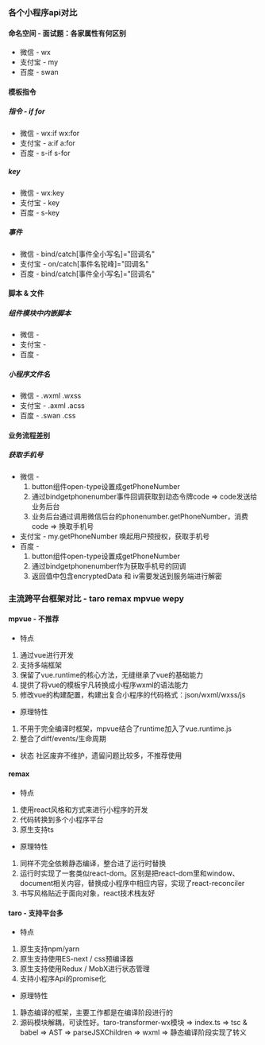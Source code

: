 ### 各个小程序api对比
#### 命名空间 - 面试题：各家属性有何区别
* 微信 - wx
* 支付宝 - my
* 百度 - swan

#### 模板指令
##### 指令 - if for
* 微信 - wx:if wx:for
* 支付宝 - a:if a:for
* 百度 - s-if s-for

##### key
* 微信 - wx:key
* 支付宝 - key
* 百度 - s-key

##### 事件
* 微信 - bind/catch[事件全小写名]="回调名"
* 支付宝 - on/catch[事件名驼峰]="回调名"
* 百度 - bind/catch[事件全小写名]="回调名"

#### 脚本 & 文件
##### 组件模块中内嵌脚本
* 微信 - <wxs />
* 支付宝 - <import-sjs />
* 百度 - <filter />

##### 小程序文件名
* 微信 - .wxml .wxss
* 支付宝 - .axml .acss
* 百度 - .swan .css

#### 业务流程差别
##### 获取手机号
* 微信 - 
    1. button组件open-type设置成getPhoneNumber
    2. 通过bindgetphonenumber事件回调获取到动态令牌code => code发送给业务后台
    3. 业务后台通过调用微信后台的phonenumber.getPhoneNumber，消费code => 换取手机号
* 支付宝 - my.getPhoneNumber 唤起用户预授权，获取手机号
* 百度 - 
    1. button组件open-type设置成getPhoneNumber
    2. 通过bindgetphonenumber作为获取手机号的回调
    3. 返回值中包含encryptedData 和 iv需要发送到服务端进行解密

### 主流跨平台框架对比 - taro remax mpvue wepy
#### mpvue - 不推荐
* 特点
1. 通过vue进行开发
2. 支持多端框架
3. 保留了vue.runtime的核心方法，无缝继承了vue的基础能力
4. 提供了将vue的模板宇凡转换成小程序wxml的语法能力
5. 修改vue的构建配置，构建出复合小程序的代码格式：json/wxml/wxss/js

* 原理特性
1. 不用于完全编译时框架，mpvue结合了runtime加入了vue.runtime.js
2. 整合了diff/events/生命周期

* 状态
社区废弃不维护，遗留问题比较多，不推荐使用

#### remax
* 特点
1. 使用react风格和方式来进行小程序的开发
2. 代码转换到多个小程序平台
3. 原生支持ts

* 原理特性
1. 同样不完全依赖静态编译，整合进了运行时替换
2. 运行时实现了一套类似react-dom。区别是把react-dom里和window、document相关内容，替换成小程序中相应内容，实现了react-reconciler
3. 书写风格贴近于面向对象，react技术栈友好

#### taro - 支持平台多
* 特点
1. 原生支持npm/yarn
2. 原生支持使用ES-next / css预编译器
3. 原生支持使用Redux / MobX进行状态管理
4. 支持小程序Api的promise化

* 原理特性
1. 静态编译的框架，主要工作都是在编译阶段进行的
2. 源码模块解耦，可读性好。taro-transformer-wx模块 => index.ts => tsc & babel => AST => parseJSXChildren => wxml => 静态编译阶段实现了转义
